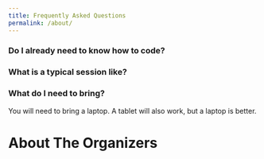 ```yaml
---
title: Frequently Asked Questions
permalink: /about/
---
```


### Do I already need to know how to code?

### What is a typical session like?

### What do I need to bring?

You will need to bring a laptop. A tablet will also work, but a laptop is better. 

# About The Organizers 

